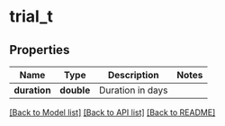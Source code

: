 # trial_t

## Properties
Name | Type | Description | Notes
------------ | ------------- | ------------- | -------------
**duration** | **double** | Duration in days | 

[[Back to Model list]](../README.md#documentation-for-models) [[Back to API list]](../README.md#documentation-for-api-endpoints) [[Back to README]](../README.md)


